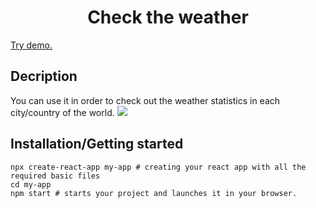 <h1 align="center">Check the weather</h1>
<p><a href="https://github.com/GreenDevald1523/my-app/">Try demo.</a></p>

<h2>Decription</h2>
You can use it in order to check out the weather statistics in each city/country of the world.
<img src="https://vk.com/doc192935276_632581953?hash=6efa13ff0cd86cba35&dl=12ed647c85a5541e55&wnd=1&module=im">

<h2>Installation/Getting started</h2>

```shell
npx create-react-app my-app # creating your react app with all the required basic files
cd my-app
npm start # starts your project and launches it in your browser.
```
